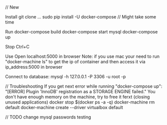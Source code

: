 // New

Install
git clone ...
sudo pip install -U docker-compose // Might take some time

Run
docker-compose build
docker-compose start mysql
docker-compose up

Stop
Ctrl+C

Use
Open localhost:5000 in browser
Note: if you use mac your need to run "docker-machine ls" to get the ip of container and then access it via ip_address:5000 in browser

Connect to database:
mysql -h 127.0.0.1 -P 3306 -u root -p


// Troubleshooting
If you get next error while running "docker-compose up": "[ERROR] Plugin 'InnoDB' registration as a STORAGE ENGINE failed." You don't have enough memory on the machine, try to free it ferxt (closing unused applications)
docker stop $(docker ps -a -q)
docker-machine rm default
docker-machine create --driver virtualbox default 


// TODO 
change mysql passwords
testing